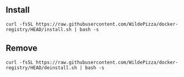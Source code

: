 Install
---------

```
curl -fsSL https://raw.githubusercontent.com/WildePizza/docker-registry/HEAD/install.sh | bash -s
```

Remove
---------

```
curl -fsSL https://raw.githubusercontent.com/WildePizza/docker-registry/HEAD/deinstall.sh | bash -s
```
